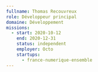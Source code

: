 ```yaml
---
fullname: Thomas Recouvreux
role: Développeur principal
domaine: Développement
missions:
  - start: 2020-10-12
    end: 2020-12-31
    status: independent
    employer: Octo
    startups:
      - france-numerique-ensemble
---
```

